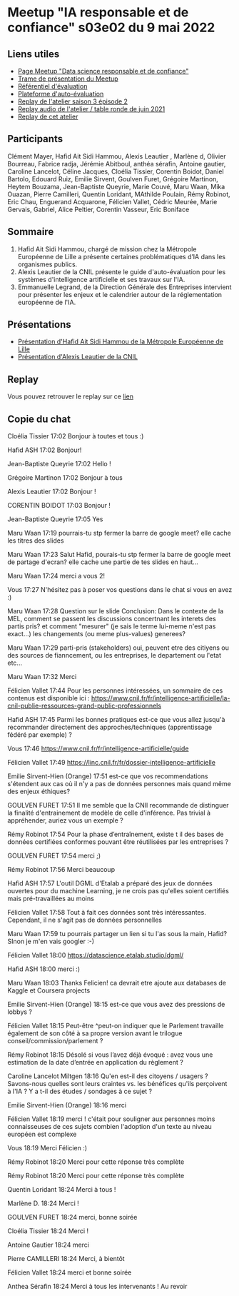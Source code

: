 # Meetup "IA responsable et de confiance" s03e02 du 9 mai 2022

## Liens utiles

- [Page Meetup "Data science responsable et de confiance"](https://www.meetup.com/fr-FR/data-science-responsable-et-de-confiance/)
- [Trame de présentation du Meetup](https://docs.google.com/presentation/d/1HIHlbeSoYqIKgo-gy3zlv3hv-SG8hzBQYoOGhKgbVSA/edit?usp=sharing)
- [Référentiel d'évaluation](https://github.com/LabeliaLabs/referentiel-evaluation-dsrc)
- [Plateforme d'auto-évaluation](https://assessment.labelia.org/)
- [Replay de l'atelier saison 3 épisode 2](https://www.labelia.org/fr/blog/replay-meetup-data-science-responsable-et-de-confiance-saison-3-episode-1)
- [Replay audio de l'atelier / table ronde de juin 2021](https://www.labelia.org/fr/replay-atelier-21062021)
- [Replay de cet atelier](https://www.labelia.org/fr/blog/replay-meetup-data-science-responsable-et-de-confiance-saison-3-episode-2)

## Participants

Clément Mayer, Hafid Ait Sidi Hammou, Alexis Leautier , Marlène d, Olivier Bourreau, Fabrice radja, Jérémie Abitboul, anthéa sérafin, Antoine gautier, Caroline Lancelot, Céline Jacques, Cloélia Tissier, Corentin Boidot, Daniel Bartolo, Edouard Ruiz, Emilie Sirvent, Goulven Furet, Grégoire Martinon, Heytem Bouzama, Jean-Baptiste Queyrie, Marie Couvé, Maru Waan, Mika Ouazan, Pierre Camilleri, Quentin Loridant, MAthilde Poulain, Rémy Robinot, Eric Chau, Enguerand Acquarone, Félicien Vallet, Cédric Meurée,  Marie Gervais, Gabriel, Alice Peltier, Corentin Vasseur, Eric Boniface

## Sommaire

1. Hafid Ait Sidi Hammou, chargé de mission chez la Métropole Européenne de Lille a présente certaines problématiques d’IA dans les organismes publics.
1. Alexis Leautier de la CNIL présente le guide d'auto-évaluation pour les systèmes d'intelligence artificielle et ses travaux sur l'IA.
1. Emmanuelle Legrand, de la Direction Générale des Entreprises intervient pour présenter les enjeux et le calendrier autour de la réglementation européenne de l'IA.

## Présentations

- [Présentation d'Hafid Ait Sidi Hammou de la Métropole Européenne de Lille](https://drive.google.com/file/d/1nd3jWrXsyjnEmciBoinA1UUxKic0HVIm/view)
- [Présentation d'Alexis Leautier de la CNIL](https://drive.google.com/file/d/1Eb9uJ2a23QZdrjy82J7wmefhhrZG4ZBa/view)

## Replay 

Vous pouvez retrouver le replay sur ce [lien](https://www.labelia.org/fr/blog/replay-meetup-data-science-responsable-et-de-confiance-saison-3-episode-2)

## Copie du chat

Cloélia Tissier
17:02
Bonjour à toutes et tous :)

Hafid ASH
17:02
Bonjour!

Jean-Baptiste Queyrie
17:02
Hello !

Grégoire Martinon
17:02
Bonjour à tous

Alexis Leautier
17:02
Bonjour ! 

CORENTIN BOIDOT
17:03
Bonjour !

Jean-Baptiste Queyrie
17:05
Yes

Maru Waan
17:19
pourrais-tu stp fermer la barre de google meet? elle cache les titres des slides

Maru Waan
17:23
Salut Hafid, pourais-tu stp fermer la barre de google meet de partage d'ecran? elle cache une partie de tes slides en haut...

Maru Waan
17:24
merci a vous 2!

Vous
17:27
N'hésitez pas à poser vos questions dans le chat si vous en avez :) 

Maru Waan
17:28
Question sur le slide Conclusion: Dans le contexte de la MEL, comment se passent les discussions concertnant les interets des partis pris? et comment "mesurer" (je sais le terme lui-meme n'est pas exact...) les changements (ou meme plus-values) generees?

Maru Waan
17:29
parti-pris (stakeholders)
oui, peuvent etre des citiyens ou des sources de fianncement, ou les entreprises, le departement ou l'etat etc...

Maru Waan
17:32
Merci

Félicien Vallet
17:44
Pour les personnes intéressées, un sommaire de ces contenus est disponible ici : https://www.cnil.fr/fr/intelligence-artificielle/la-cnil-publie-ressources-grand-public-professionnels

Hafid ASH
17:45
Parmi les bonnes pratiques est-ce que vous allez jusqu'à recommander directement des approches/techniques (apprentissage fédéré par exemple) ?

Vous
17:46
https://www.cnil.fr/fr/intelligence-artificielle/guide

Félicien Vallet
17:49
https://linc.cnil.fr/fr/dossier-intelligence-artificielle 

Emilie Sirvent-Hien (Orange)
17:51
est-ce que vos recommendations s'étendent aux cas où il n'y a pas de données personnes mais quand même des enjeux éthiques?

GOULVEN FURET
17:51
Il me semble que la CNIl recommande de distinguer la finalité d'entrainement de modèle de celle d'inférence. Pas trivial à appréhender, auriez vous un exemple ? 

Rémy Robinot
17:54
Pour la phase d’entraînement, existe t il des bases de données certifiées conformes pouvant être réutilisées par les entreprises ?

GOULVEN FURET
17:54
merci ;)

Rémy Robinot
17:56
Merci beaucoup

Hafid ASH
17:57
L'outil DGML d'Etalab a préparé des jeux de données ouvertes pour du machine Learning, je ne crois pas qu'elles soient certifiés mais pré-travaillées au moins

Félicien Vallet
17:58
Tout à fait ces données sont très intéressantes. Cependant, il ne s'agit pas de données personnelles

Maru Waan
17:59
tu pourrais partager un lien si tu l'as sous la main, Hafid? SInon je m'en vais googler :-)

Félicien Vallet
18:00
https://datascience.etalab.studio/dgml/

Hafid ASH
18:00
merci :)

Maru Waan
18:03
Thanks Felicien!
ca devrait etre ajoute aux databases de Kaggle et Coursera projects

Emilie Sirvent-Hien (Orange)
18:15
est-ce que vous avez des pressions de lobbys ?

Félicien Vallet
18:15
Peut-être ^peut-on indiquer que le Parlement travaille également de son côté à sa propre version avant le trilogue conseil/commission/parlement ?

Rémy Robinot
18:15
Désolé si vous l’avez déjà évoqué : avez vous une estimation de la date d’entrée en application du règlement ?

Caroline Lancelot Miltgen
18:16
Qu'en est-il des citoyens / usagers ? Savons-nous quelles sont leurs craintes vs. les bénéfices qu'ils perçoivent à l'IA ? Y a t-il des études / sondages à ce sujet ?

Emilie Sirvent-Hien (Orange)
18:16
merci

Félicien Vallet
18:19
merci ! c'était pour souligner aux personnes moins connaisseuses de ces sujets combien l'adoption d'un texte au niveau européen est complexe

Vous
18:19
Merci Félicien :) 

Rémy Robinot
18:20
Merci pour cette réponse très complète

Rémy Robinot
18:20
Merci pour cette réponse très complète

Quentin Loridant
18:24
Merci à tous !

Marlène D.
18:24
Merci !

GOULVEN FURET
18:24
merci, bonne soirée

Cloélia Tissier
18:24
Merci !

Antoine Gautier
18:24
merci

Pierre CAMILLERI
18:24
Merci, à bientôt

Félicien Vallet
18:24
merci et bonne soirée

Anthea Sérafin
18:24
Merci à tous les intervenants ! Au revoir
